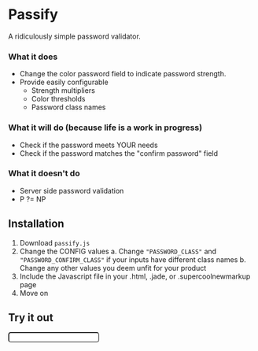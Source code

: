 Passify
=======
A ridiculously simple password validator.

### What it does

* Change the color password field to indicate password strength.
* Provide easily configurable
	* Strength multipliers
	* Color thresholds
	* Password class names

### What it will do (because life is a work in progress)

* Check if the password meets YOUR needs
* Check if the password matches the "confirm password" field

### What it doesn't do

* Server side password validation
* P ?= NP

## Installation

1. Download `passify.js`
2. Change the CONFIG values
	a. Change `"PASSWORD_CLASS"` and `"PASSWORD_CONFIRM_CLASS"` if your inputs have different class names
	b. Change any other values you deem unfit for your product
3. Include the Javascript file in your .html, .jade, or .supercoolnewmarkup page
4. Move on

<script type="text/javascript" src="passify.js"></script>
<link rel="stylesheet" type="text/css" href="tests/tests.css">
<style>
	.password {
		border-radius: 5px;
	}
</style>

## Try it out

<input type="password" class="password">